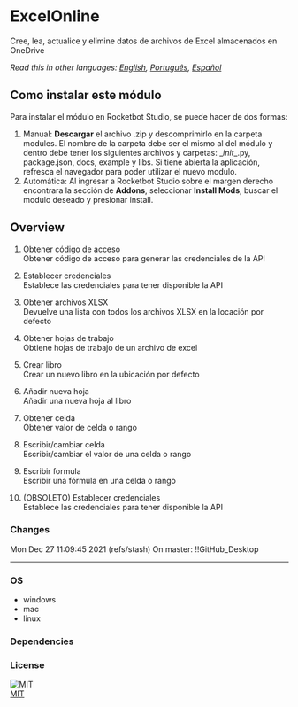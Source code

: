 



# ExcelOnline
  
Cree, lea, actualice y elimine datos de archivos de Excel almacenados en OneDrive  

*Read this in other languages: [English](README.md), [Português](README.pr.md), [Español](README.es.md)*

## Como instalar este módulo
  
Para instalar el módulo en Rocketbot Studio, se puede hacer de dos formas:
1. Manual: __Descargar__ el archivo .zip y descomprimirlo en la carpeta modules. El nombre de la carpeta debe ser el mismo al del módulo y dentro debe tener los siguientes archivos y carpetas: \__init__.py, package.json, docs, example y libs. Si tiene abierta la aplicación, refresca el navegador para poder utilizar el nuevo modulo.
2. Automática: Al ingresar a Rocketbot Studio sobre el margen derecho encontrara la sección de **Addons**, seleccionar **Install Mods**, buscar el modulo deseado y presionar install.  


## Overview


1. Obtener código de acceso  
Obtener código de acceso para generar las credenciales de la API

2. Establecer credenciales  
Establece las credenciales para tener disponible la API

3. Obtener archivos XLSX  
Devuelve una lista con todos los archivos XLSX en la locación por defecto

4. Obtener hojas de trabajo  
Obtiene hojas de trabajo de un archivo de excel

5. Crear libro  
Crear un nuevo libro en la ubicación por defecto

6. Añadir nueva hoja  
Añadir una nueva hoja al libro

7. Obtener celda  
Obtener valor de celda o rango

8. Escribir/cambiar celda  
Escribir/cambiar el valor de una celda o rango

9. Escribir formula  
Escribir una fórmula en una celda o rango

10. (OBSOLETO) Establecer credenciales  
Establece las credenciales para tener disponible la API  



### Changes
Mon Dec 27 11:09:45 2021  (refs/stash) On master: !!GitHub_Desktop<master>

----
### OS

- windows
- mac
- linux

### Dependencies

### License
  
![MIT](https://camo.githubusercontent.com/107590fac8cbd65071396bb4d04040f76cde5bde/687474703a2f2f696d672e736869656c64732e696f2f3a6c6963656e73652d6d69742d626c75652e7376673f7374796c653d666c61742d737175617265)  
[MIT](http://opensource.org/licenses/mit-license.ph)